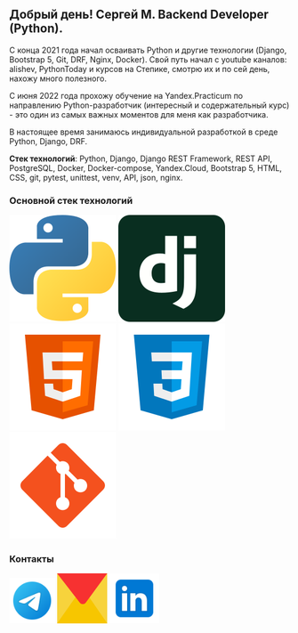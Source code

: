 ## Добрый день! Сергей М. Backend Developer (Python).

C конца 2021 года начал осваивать Python и другие технологии (Django, 
 Bootstrap 5, Git, DRF, Nginx, Docker). Свой путь начал с youtube каналов: alishev, PythonToday и курсов на Степике, смотрю их и по сей день, нахожу много полезного.

С июня 2022 года прохожу обучение на Yandex.Practicum по направлению Python-разработчик (интересный и содержательный курс) - это один из самых важных моментов для меня как разработчика.

В настоящее время занимаюсь индивидуальной разработкой в среде Python, Django, DRF.

**Стек технологий**: Python, Django, Django REST Framework, REST API, PostgreSQL, Docker, Docker-compose, Yandex.Cloud, Bootstrap 5, HTML, CSS, git, pytest, unittest, venv, API, json, nginx.

### Основной стек технологий
![Python](/images/python.svg)
![Django](/images/django.svg)
![HTML](/images/html-5.svg)
![CSS](/images/css3.svg)
![Git](/images/git.svg)

### Контакты
[<img src="./images/telegram.svg" width="82px" height="82px">](https://t.me/Sergey_Martyshov)
[<img src="./images/ym.svg" width="90px" height="90px">](mailto:martyshovss@yandex.ru)
[<img src="./images/Linkedin.svg" width="90px" height="90px">](https://www.linkedin.com/in/sergey-martyshov/)